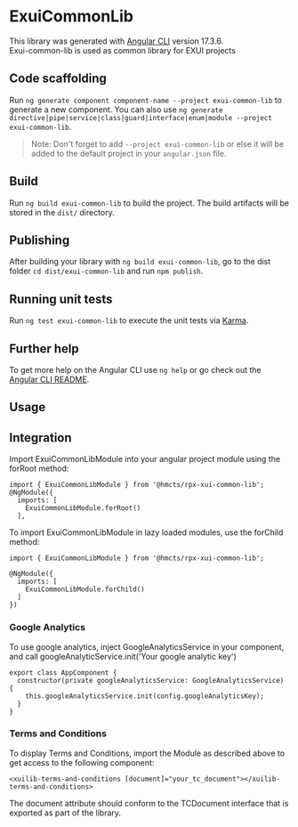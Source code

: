 # ExuiCommonLib

This library was generated with [Angular CLI](https://github.com/angular/angular-cli) version 17.3.6.\
Exui-common-lib is used as common library for EXUI projects

## Code scaffolding

Run `ng generate component component-name --project exui-common-lib` to generate a new component. You can also use `ng generate directive|pipe|service|class|guard|interface|enum|module --project exui-common-lib`.
> Note: Don't forget to add `--project exui-common-lib` or else it will be added to the default project in your `angular.json` file. 

## Build

Run `ng build exui-common-lib` to build the project. The build artifacts will be stored in the `dist/` directory.

## Publishing

After building your library with `ng build exui-common-lib`, go to the dist folder `cd dist/exui-common-lib` and run `npm publish`.

## Running unit tests

Run `ng test exui-common-lib` to execute the unit tests via [Karma](https://karma-runner.github.io).

## Further help

To get more help on the Angular CLI use `ng help` or go check out the [Angular CLI README](https://github.com/angular/angular-cli/blob/master/README.md).


## Usage
## Integration
Import ExuiCommonLibModule into your angular project module using the forRoot method:

```
import { ExuiCommonLibModule } from '@hmcts/rpx-xui-common-lib';
@NgModule({
  imports: [
    ExuiCommonLibModule.forRoot()
  ],
```

To import ExuiCommonLibModule in lazy loaded modules, use the forChild method:

```
import { ExuiCommonLibModule } from '@hmcts/rpx-xui-common-lib';

@NgModule({
  imports: [
    ExuiCommonLibModule.forChild()
  ]
})
```

### Google Analytics
To use google analytics, inject GoogleAnalyticsService in your component, and call googleAnalyticService.init('Your google analytic key')

```
export class AppComponent {
  constructor(private googleAnalyticsService: GoogleAnalyticsService) {
    this.googleAnalyticsService.init(config.googleAnalyticsKey);
  }
}
```

### Terms and Conditions
To display Terms and Conditions, import the Module as described above to get access to the following component:

```
<xuilib-terms-and-conditions [document]="your_tc_document"></xuilib-terms-and-conditions>
```

The document attribute should conform to the TCDocument interface that is exported as part of the library.
